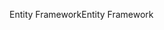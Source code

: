<span data-ttu-id="28824-101">Entity Framework</span><span class="sxs-lookup"><span data-stu-id="28824-101">Entity Framework</span></span>